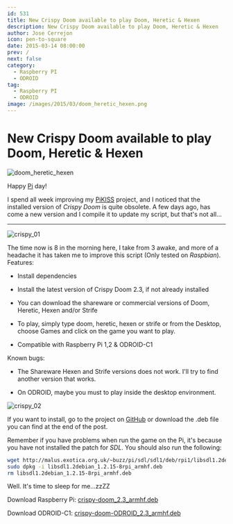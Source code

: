 ```yaml
---
id: 531
title: New Crispy Doom available to play Doom, Heretic & Hexen
description: New Crispy Doom available to play Doom, Heretic & Hexen
author: Jose Cerrejon
icon: pen-to-square
date: 2015-03-14 08:00:00
prev: /
next: false
category:
  - Raspberry PI
  - ODROID
tag:
  - Raspberry PI
  - ODROID
image: /images/2015/03/doom_heretic_hexen.png
---
```


# New Crispy Doom available to play Doom, Heretic & Hexen

![doom_heretic_hexen](/images/2015/03/doom_heretic_hexen.png)

Happy [Pi](http://en.wikipedia.org/wiki/Pi_Day) day!

I spend all week improving my [PiKISS](https://github.com/jmcerrejon/PiKISS) project, and I noticed that the installed version of *Crispy Doom* is quite obsolete. A few days ago, has come a new version and I compile it to update my script, but that's not all...

- - -
![crispy_01](/images/2015/03/crispy_script_01.png)

The time now is 8 in the morning here, I take from 3 awake, and more of a headache it has taken me to improve this script (Only tested on *Raspbian*). Features:

* Install dependencies

* Install the latest version of Crispy Doom 2.3, if not already installed

* You can download the shareware or commercial versions of Doom, Heretic, Hexen and/or Strife

* To play, simply type doom, heretic, hexen or strife or from the Desktop, choose Games and click on the game you want to play.

* Compatible with Raspberry Pi 1,2 & ODROID-C1

Known bugs:

* The Shareware Hexen and Strife versions does not work. I'll try to find another version that works.

* On ODROID, maybe you must to play inside the desktop environment.

![crispy_02](/images/2015/03/crispy_script_02.png)

If you want to install, go to the project on [GitHub](https://github.com/jmcerrejon/PiKISS) or download the .deb file you can find at the end of the post.

Remember if you have problems when run the game on the Pi, it's because you have not installed the patch for *SDL*. You should also run the following:

```bash
wget http://malus.exotica.org.uk/~buzz/pi/sdl/sdl1/deb/rpi1/libsdl1.2debian_1.2.15-8rpi_armhf.deb
sudo dpkg -i libsdl1.2debian_1.2.15-8rpi_armhf.deb
rm libsdl1.2debian_1.2.15-8rpi_armhf.deb
```

Well. It's time to sleep for me...zzZZ

Download Raspberry Pi: [crispy-doom_2.3_armhf.deb](/res/crispy-doom_2.3_armhf.deb)

Download ODROID-C1: [crispy-doom-ODROID_2.3_armhf.deb](/res/crispy-doom-ODROID_2.3_armhf.deb)